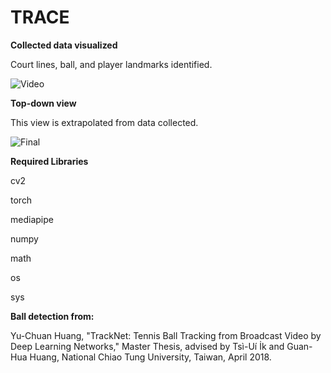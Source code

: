# TRACE

**Collected data visualized**

Court lines, ball, and player landmarks identified.

![Video](https://github.com/hgupt3/TRACE/assets/112455192/627e8ca6-86c1-4409-938d-2b45e875bbfa)


**Top-down view**

This view is extrapolated from data collected.

![Final](https://github.com/hgupt3/TRACE/assets/112455192/916287fb-e507-40a1-8bb8-7ab9f3dafbc3)


**Required Libraries**

cv2

torch

mediapipe

numpy

math

os

sys



**Ball detection from:**

Yu-Chuan Huang, "TrackNet: Tennis Ball Tracking from Broadcast Video by Deep Learning Networks," Master Thesis, advised by Tsì-Uí İk and Guan-Hua Huang, National Chiao Tung University, Taiwan, April 2018.

